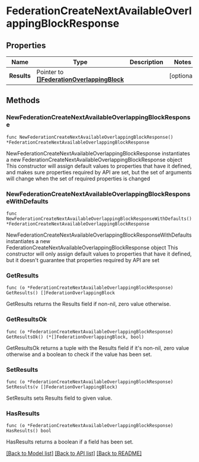 # FederationCreateNextAvailableOverlappingBlockResponse

## Properties

Name | Type | Description | Notes
------------ | ------------- | ------------- | -------------
**Results** | Pointer to [**[]FederationOverlappingBlock**](FederationOverlappingBlock.md) |  | [optional] 

## Methods

### NewFederationCreateNextAvailableOverlappingBlockResponse

`func NewFederationCreateNextAvailableOverlappingBlockResponse() *FederationCreateNextAvailableOverlappingBlockResponse`

NewFederationCreateNextAvailableOverlappingBlockResponse instantiates a new FederationCreateNextAvailableOverlappingBlockResponse object
This constructor will assign default values to properties that have it defined,
and makes sure properties required by API are set, but the set of arguments
will change when the set of required properties is changed

### NewFederationCreateNextAvailableOverlappingBlockResponseWithDefaults

`func NewFederationCreateNextAvailableOverlappingBlockResponseWithDefaults() *FederationCreateNextAvailableOverlappingBlockResponse`

NewFederationCreateNextAvailableOverlappingBlockResponseWithDefaults instantiates a new FederationCreateNextAvailableOverlappingBlockResponse object
This constructor will only assign default values to properties that have it defined,
but it doesn't guarantee that properties required by API are set

### GetResults

`func (o *FederationCreateNextAvailableOverlappingBlockResponse) GetResults() []FederationOverlappingBlock`

GetResults returns the Results field if non-nil, zero value otherwise.

### GetResultsOk

`func (o *FederationCreateNextAvailableOverlappingBlockResponse) GetResultsOk() (*[]FederationOverlappingBlock, bool)`

GetResultsOk returns a tuple with the Results field if it's non-nil, zero value otherwise
and a boolean to check if the value has been set.

### SetResults

`func (o *FederationCreateNextAvailableOverlappingBlockResponse) SetResults(v []FederationOverlappingBlock)`

SetResults sets Results field to given value.

### HasResults

`func (o *FederationCreateNextAvailableOverlappingBlockResponse) HasResults() bool`

HasResults returns a boolean if a field has been set.


[[Back to Model list]](../README.md#documentation-for-models) [[Back to API list]](../README.md#documentation-for-api-endpoints) [[Back to README]](../README.md)



